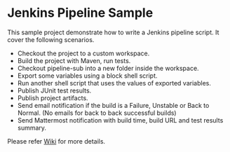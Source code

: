 # Jenkins Pipeline Sample

This sample project demonstrate how to write a Jenkins pipeline script. It cover the following scenarios.

- Checkout the project to a custom workspace.  
- Build the project with Maven, run tests.  
- Checkout pipeline-sub into a new folder inside the workspace.  
- Export some variables using a block shell script.  
- Run another shell script that uses the values of exported variables.  
- Publish JUnit test results.  
- Publish project artifacts.  
- Send email notification if the build is a Failure, Unstable or Back to Normal. (No emails for back to back successful builds)  
- Send Mattermost notification with build time, build URL and test results summary.  

Please refer [Wiki](https://github.com/hpmtissera/pipeline/wiki) for more details.
